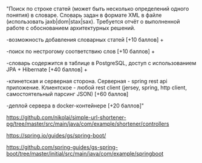 "Поиск по строке статей (может быть несколько определений одного понятия) в словаре. Словарь задан в формате XML в файле (использовать jaxb|dom|stax|sax).
Требуется отчёт о выполненной работе с обоснованием архитектурных решений.

-возможность добавления словарных статей [+10 баллов] +
 
-поиск по нестрогому соответствию слов [+10 баллов] + 

-словарь содержится в таблице в PostgreSQL, доступ с использованием JPA + Hibernate [+40 баллов] + 

-клинетская и серверная сторона. Серверная - spring rest api приложение. Клиентское - любой rest client (jersey, spring, http client, самостоятельный парсинг JSON) [+60 баллов]

-деплой сервера в docker-контейнере [+20 баллов]"


https://github.com/nikolai/simple-url-shortener-pg/tree/master/src/main/java/com/example/shortener/controllers

https://spring.io/guides/gs/spring-boot/

https://github.com/spring-guides/gs-spring-boot/tree/master/initial/src/main/java/com/example/springboot